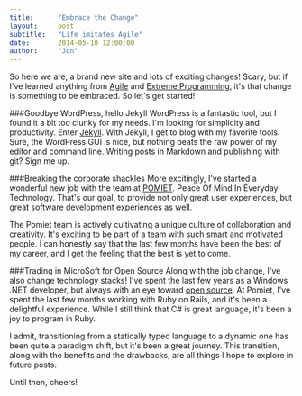 ```yaml
---
title:      "Embrace the Change"
layout:     post
subtitle:   "Life imitates Agile"
date:       2014-05-10 12:00:00
author:     "Jon"
---
```


So here we are, a brand new site and lots of exciting changes! Scary, but if I've learned anything from [Agile](http://www.agilemanifesto.org/) and [Extreme Programming](http://www.agilemanifesto.org/), it's that change is something to be embraced. So let's get started!

###Goodbye WordPress, hello Jekyll
WordPress is a fantastic tool, but I found it a bit too clunky for my needs. I'm looking for simplicity and productivity. Enter [Jekyll](http://jekyllrb.com/). With Jekyll, I get to blog with my favorite tools. Sure, the WordPress GUI is nice, but nothing beats the raw power of my editor and command line. Writing posts in Markdown and publishing with git? Sign me up.

###Breaking the corporate shackles
More excitingly, I've started a wonderful new job with the team at [POMIET](http://www.pomiet.com/). Peace Of Mind In Everyday Technology. That's our goal, to  provide not only great user experiences, but great software development experiences as well.

The Pomiet team is actively cultivating a unique culture of collaboration and creativity. It's exciting to be part of a team with such smart and motivated people. I can honestly say that the last few months have been the best of my career, and I get the feeling that the best is yet to come.

###Trading in MicroSoft for Open Source
Along with the job change, I've also change technology stacks! I've spent the last few years as a Windows .NET developer, but always with an eye toward [open source](http://opensource.org/osd). At Pomiet, I've spent the last few months working with Ruby on Rails, and it's been a delightful experience. While I still think that C# is great language, it's been a joy to program in Ruby.

I admit, transitioning from a statically typed language to a dynamic one has been quite a paradigm shift, but it's been a great journey. This transition, along with the benefits and the drawbacks, are all things I hope to explore in future posts.

Until then, cheers!
